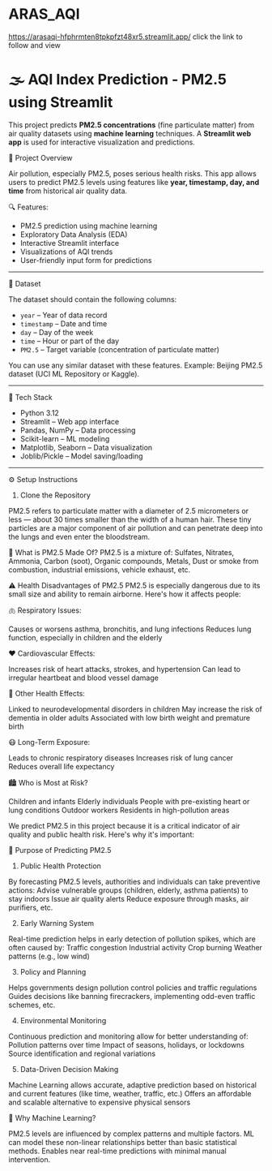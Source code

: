 # ARAS_AQI

https://arasaqi-hfphrmten8tpkpfzt48xr5.streamlit.app/  click the link to follow and view

# 🌫️ AQI Index Prediction - PM2.5 using Streamlit

This project predicts **PM2.5 concentrations** (fine particulate matter) from air quality datasets using **machine learning** techniques. A **Streamlit web app** is used for interactive visualization and predictions.

 📌 Project Overview

Air pollution, especially PM2.5, poses serious health risks. This app allows users to predict PM2.5 levels using features like **year, timestamp, day, and time** from historical air quality data.

 🔍 Features:
- PM2.5 prediction using machine learning
- Exploratory Data Analysis (EDA)
- Interactive Streamlit interface
- Visualizations of AQI trends
- User-friendly input form for predictions

---

 📁 Dataset

The dataset should contain the following columns:

- `year` – Year of data record
- `timestamp` – Date and time
- `day` – Day of the week
- `time` – Hour or part of the day
- `PM2.5` – Target variable (concentration of particulate matter)

You can use any similar dataset with these features. Example: Beijing PM2.5 dataset (UCI ML Repository or Kaggle).

---

 🔧 Tech Stack

- Python 3.12
- Streamlit – Web app interface
- Pandas, NumPy – Data processing
- Scikit-learn – ML modeling
- Matplotlib, Seaborn – Data visualization
- Joblib/Pickle – Model saving/loading

---

 ⚙️ Setup Instructions

 1. Clone the Repository



PM2.5 refers to particulate matter with a diameter of 2.5 micrometers or less — about 30 times smaller than the width of a human hair. These tiny particles are a major component of air pollution and can penetrate deep into the lungs and even enter the bloodstream.

🧪 What is PM2.5 Made Of?
PM2.5 is a mixture of: Sulfates, Nitrates, Ammonia, Carbon (soot), Organic compounds, Metals, Dust or smoke from combustion, industrial emissions, vehicle exhaust, etc.

⚠️ Health Disadvantages of PM2.5
PM2.5 is especially dangerous due to its small size and ability to remain airborne. Here's how it affects people:

🫁 Respiratory Issues:

Causes or worsens asthma, bronchitis, and lung infections
Reduces lung function, especially in children and the elderly

❤️ Cardiovascular Effects:

Increases risk of heart attacks, strokes, and hypertension
Can lead to irregular heartbeat and blood vessel damage

🧠 Other Health Effects:

Linked to neurodevelopmental disorders in children
May increase the risk of dementia in older adults
Associated with low birth weight and premature birth

😷 Long-Term Exposure:

Leads to chronic respiratory diseases
Increases risk of lung cancer
Reduces overall life expectancy

🏙️ Who is Most at Risk?

Children and infants
Elderly individuals
People with pre-existing heart or lung conditions
Outdoor workers
Residents in high-pollution areas



We predict PM2.5 in this project because it is a critical indicator of air quality and public health risk. Here's why it's important:

🎯 Purpose of Predicting PM2.5
1. Public Health Protection

By forecasting PM2.5 levels, authorities and individuals can take preventive actions:
Advise vulnerable groups (children, elderly, asthma patients) to stay indoors
Issue air quality alerts
Reduce exposure through masks, air purifiers, etc.

2. Early Warning System

Real-time prediction helps in early detection of pollution spikes, which are often caused by:
Traffic congestion
Industrial activity
Crop burning
Weather patterns (e.g., low wind)

3. Policy and Planning

Helps governments design pollution control policies and traffic regulations
Guides decisions like banning firecrackers, implementing odd-even traffic schemes, etc.

4. Environmental Monitoring

Continuous prediction and monitoring allow for better understanding of:
Pollution patterns over time
Impact of seasons, holidays, or lockdowns
Source identification and regional variations

5. Data-Driven Decision Making

Machine Learning allows accurate, adaptive prediction based on historical and current features (like time, weather, traffic, etc.)
Offers an affordable and scalable alternative to expensive physical sensors

🔬 Why Machine Learning?

PM2.5 levels are influenced by complex patterns and multiple factors.
ML can model these non-linear relationships better than basic statistical methods.
Enables near real-time predictions with minimal manual intervention.


